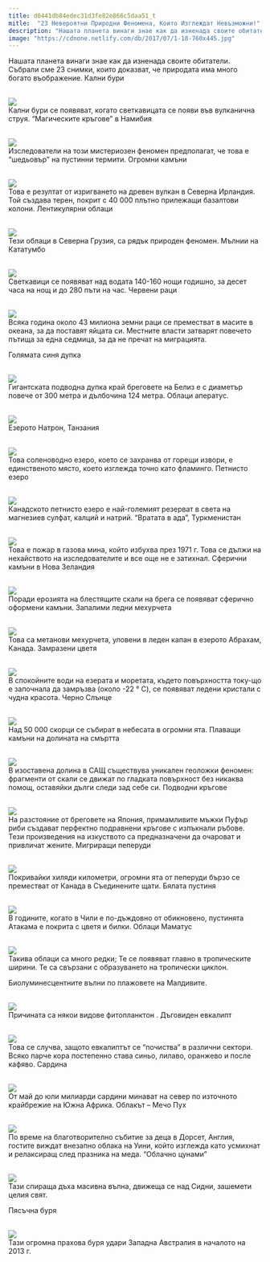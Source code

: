 ```yaml
---
title: d0441db84edec31d3fe82e866c5daa51_t
mitle:  "23 Невероятни Природни Феномена, Които Изглеждат Невъзможни!"
description: "Нашата планета винаги знае как да изненада своите обитатели. Събрали сме 23 снимки, които доказват, че природата има много богато въображение. Кални бури  Кални бури "
image: "https://cdnone.netlify.com/db/2017/07/1-18-760x445.jpg"
---
```


 <p>Нашата планета винаги знае как да изненада своите обитатели. Събрали сме 23 снимки, които доказват, че природата има много богато въображение. Кални бури</p>       <p> <br/><img src="https://cdnone.netlify.com/db/2017/07/1-18-760x445.jpg"/><br/> Кални бури се появяват, когато светкавицата се появи във вулканична струя. “Магическите кръгове” в Намибия</p> <p> <br/><img src="https://cdnone.netlify.com/db/2017/07/2-18-760x509.jpg"/><br/> Изследователи на този мистериозен феномен предполагат, че това е “шедьовър” на пустинни термити. Огромни камъни</p> <p> <br/><img src="https://cdnone.netlify.com/db/2017/07/3-18-760x506.jpg"/><br/> Това е резултат от изригването на древен вулкан в Северна Ирландия. Той създава терен, покрит с 40 000 плътно прилежащи базалтови колони. Лентикулярни облаци</p>      <p> <br/><img src="https://cdnone.netlify.com/db/2017/07/4-18-760x601.jpg"/><br/> Тези облаци в Северна Грузия, са рядък природен феномен. Мълнии на Кататумбо</p> <p> <br/><img src="https://cdnone.netlify.com/db/2017/07/5-18-760x302.jpg"/><br/> Светкавици се появяват над водата 140-160 нощи годишно, за десет часа на нощ и до 280 пъти на час. Червени раци</p> <p> <br/><img src="https://cdnone.netlify.com/db/2017/07/6-19-760x454.jpg"/><br/> Всяка година около 43 милиона земни раци се преместват в масите в океана, за да поставят яйцата си. Местните власти затварят повечето пътища за една седмица, за да не пречат на миграцията.</p> <p> Голямата синя дупка</p>      <p> <br/><img src="https://cdnone.netlify.com/db/2017/07/7-17-760x591.jpg"/><br/> Гигантската подводна дупка край бреговете на Белиз е с диаметър повече от 300 метра и дълбочина 124 метра. Облаци аператус.</p> <p> <br/><img src="https://cdnone.netlify.com/db/2017/07/8-21-760x569.jpg"/><br/> Езерото Натрон, Танзания</p> <p> <br/><img src="https://cdnone.netlify.com/db/2017/07/9-16-760x515.jpg"/><br/> Това соленоводно езеро, което се захранва от горещи извори, е единственото място, което изглежда точно като фламинго. Петнисто езеро</p> <p> <br/><img src="https://cdnone.netlify.com/db/2017/07/10-20-760x507.jpg"/><br/> Канадското петнисто езеро е най-големият резерват в света на магнезиев сулфат, калций и натрий. “Вратата в ада”, Туркменистан</p> <p> <br/><img src="https://cdnone.netlify.com/db/2017/07/11-16-760x507.jpg"/><br/> Това е пожар в газова мина, който избухва през 1971 г. Това се дължи на нехайството на изследователите и все още не е затихнал. Сферични камъни в Нова Зеландия</p> <p> <br/><img src="https://cdnone.netlify.com/db/2017/07/12-16-760x462.jpg"/><br/> Поради ерозията на блестящите скали на брега се появяват сферично оформени камъни. Запалими ледни мехурчета</p>      <p> <br/><img src="https://cdnone.netlify.com/db/2017/07/13-16-760x505.jpg"/><br/> Това са метанови мехурчета, уловени в леден капан в езерото Абрахам, Канада. Замразени цветя</p> <p> <br/><img src="https://cdnone.netlify.com/db/2017/07/14-15-760x507.jpg"/><br/> В спокойните води на езерата и моретата, където повърхността току-що е започнала да замръзва (около -22 ° C), се появяват ледени кристали с чудна красота. Черно Слънце</p> <p> <br/><img src="https://cdnone.netlify.com/db/2017/07/15-14-760x592.jpg"/><br/> Над 50 000 скорци се събират в небесата в огромни ята. Плаващи камъни на долината на смъртта</p> <p> <br/><img src="https://cdnone.netlify.com/db/2017/07/16-11-760x475.jpg"/><br/> В изоставена долина в САЩ съществува уникален геоложки феномен: фрагменти от скали се движат по гладката повърхност без никаква помощ, оставяйки дълги следи зад себе си. Подводни кръгове</p>      <p> <br/><img src="https://cdnone.netlify.com/db/2017/07/17-10-760x425.jpg"/><br/> На разстояние от бреговете на Япония, примамливите мъжки Пуфър риби създават перфектно подравнени кръгове с изпъкнали ръбове. Тези произведения на изкуството са предназначени да очароват и привличат жените. Мигриращи пеперуди</p> <p> <br/><img src="https://cdnone.netlify.com/db/2017/07/18-9-760x532.jpg"/><br/> Покривайки хиляди километри, огромни ята от пеперуди бързо се преместват от Канада в Съединените щати. Бялата пустиня</p> <p> <br/><img src="https://cdnone.netlify.com/db/2017/07/19-7-760x570.jpg"/><br/> В годините, когато в Чили е по-дъждовно от обикновено, пустинята Атакама е покрита с цветя и билки. Облаци Маматус</p> <p> <br/><img src="https://cdnone.netlify.com/db/2017/07/20-7-760x570.jpg"/><br/> Такива облаци са много редки; Те се появяват главно в тропическите ширини. Те са свързани с образуването на тропически циклон.</p> <p> Биолуминесцентните вълни по плажовете на Малдивите.</p> <p> <br/><img src="https://cdnone.netlify.com/db/2017/07/21-5-760x505.jpg"/><br/> Причината са някои видове фитопланктон . Дъговиден евкалипт</p> <p> <br/><img src="https://cdnone.netlify.com/db/2017/07/22-4-760x1014.jpg"/><br/> Това се случва, защото евкалиптът се “почиства” в различни сектори. Всяко парче кора постепенно става синьо, лилаво, оранжево и после кафяво. Сардина</p> <p> <br/><img src="https://cdnone.netlify.com/db/2017/07/23-3-760x570.jpg"/><br/> От май до юли милиарди сардини минават на север по източното крайбрежие на Южна Африка. Облакът – Мечо Пух</p> <p> <br/><img src="https://cdnone.netlify.com/db/2017/07/24-3-760x427.jpg"/><br/> По време на благотворително събитие за деца в Дорсет, Англия, гостите виждат внезапно облака на Уини, който изглежда като усмихнат и релаксиращ след празника на меда. “Облачно цунами”</p> <p> <br/><img src="https://cdnone.netlify.com/db/2017/07/25-3-760x468.jpg"/><br/> Тази спираща дъха масивна вълна, движеща се над Сидни, зашемети целия свят.</p> <p> Пясъчна буря</p> <p> <br/><img src="https://cdnone.netlify.com/db/2017/07/26-2-760x568.jpg"/><br/> Тази огромна прахова буря удари Западна Австралия в началото на 2013 г.</p>       
